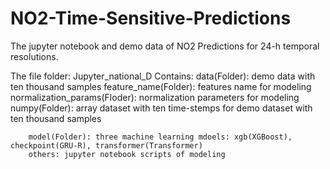 # NO2-Time-Sensitive-Predictions

The jupyter notebook and demo data of NO2 Predictions for 24-h temporal resolutions.

The file folder: Jupyter_national_D
    Contains: 
        data(Folder): demo data with ten thousand samples
            feature_name(Folder): features name for modeling
            normalization_params(Floder): normalization parameters for modeling
            numpy(Folder): array dataset with ten time-stemps for demo dataset with ten thousand samples
            
        model(Folder): three machine learning mdoels: xgb(XGBoost), checkpoint(GRU-R), transformer(Transformer)
        others: jupyter notebook scripts of modeling
